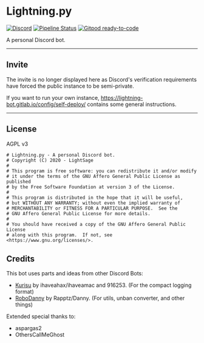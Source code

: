 # Lightning.py
[![Discord](https://img.shields.io/discord/527887739178188830.svg)](https://discord.gg/SpFjsy3)
[![Pipeline Status](https://img.shields.io/gitlab/pipeline/lightning-bot/Lightning/v3?label=Pipeline&logo=GitLab)](https://gitlab.com/lightning-bot/Lightning/pipelines/latest)
[![Gitpod ready-to-code](https://img.shields.io/badge/Gitpod-ready--to--code-blue?logo=gitpod)](https://gitpod.io/#https://gitlab.com/lightning-bot/Lightning)

A personal Discord bot.

---
## Invite

The invite is no longer displayed here as Discord's verification requirements have forced the public instance to be semi-private.

If you want to run your own instance, https://lightning-bot.gitlab.io/config/self-deploy/ contains some general instructions.

---
## License
AGPL v3
```
# Lightning.py - A personal Discord bot.
# Copyright (C) 2020 - LightSage
#
# This program is free software: you can redistribute it and/or modify
# it under the terms of the GNU Affero General Public License as published
# by the Free Software Foundation at version 3 of the License.
#
# This program is distributed in the hope that it will be useful,
# but WITHOUT ANY WARRANTY; without even the implied warranty of
# MERCHANTABILITY or FITNESS FOR A PARTICULAR PURPOSE.  See the
# GNU Affero General Public License for more details.
#
# You should have received a copy of the GNU Affero General Public License
# along with this program.  If not, see <https://www.gnu.org/licenses/>.
```
## Credits 

This bot uses parts and ideas from other Discord Bots:

- [Kurisu](https://github.com/nh-server/Kurisu) by ihaveahax/ihaveamac and 916253. (For the compact logging format)
- [RoboDanny](https://github.com/Rapptz/RoboDanny) by Rapptz/Danny. (For utils, unban converter, and other things)


Extended special thanks to:

- aspargas2
- OthersCallMeGhost